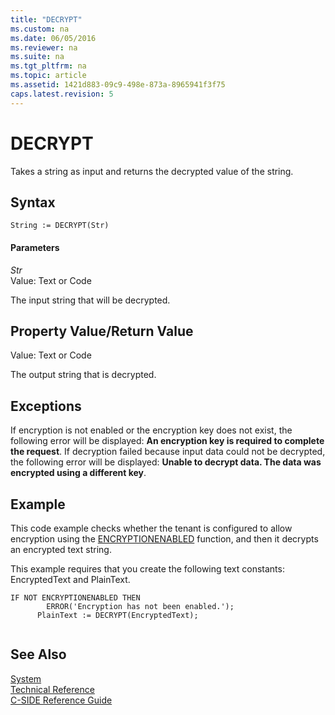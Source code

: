 ```yaml
---
title: "DECRYPT"
ms.custom: na
ms.date: 06/05/2016
ms.reviewer: na
ms.suite: na
ms.tgt_pltfrm: na
ms.topic: article
ms.assetid: 1421d883-09c9-498e-873a-8965941f3f75
caps.latest.revision: 5
---
```

# DECRYPT
Takes a string as input and returns the decrypted value of the string.  
  
## Syntax  
  
```  
String := DECRYPT(Str)  
```  
  
#### Parameters  
 *Str*  
 Value: Text or Code  
  
 The input string that will be decrypted.  
  
## Property Value\/Return Value  
 Value: Text or Code  
  
 The output string that is decrypted.  
  
## Exceptions  
 If encryption is not enabled or the encryption key does not exist, the following error will be displayed: **An encryption key is required to complete the request**. If decryption failed because input data could not be decrypted, the following error will be displayed: **Unable to decrypt data. The data was encrypted using a different key**.  
  
## Example  
 This code example checks whether the tenant is configured to allow encryption using the [ENCRYPTIONENABLED](../dynamics-nav/ENCRYPTIONENABLED.md) function, and then it decrypts an encrypted text string.  
  
 This example requires that you create the following text constants: EncryptedText and PlainText.  
  
```  
IF NOT ENCRYPTIONENABLED THEN  
        ERROR('Encryption has not been enabled.');  
      PlainText := DECRYPT(EncryptedText);  
  
```  
  
## See Also  
 [System](../dynamics-nav/System.md)   
 [Technical Reference](../dynamics-nav/Technical-Reference.md)   
 [C\-SIDE Reference Guide](../dynamics-nav/C-SIDE-Reference-Guide.md)
